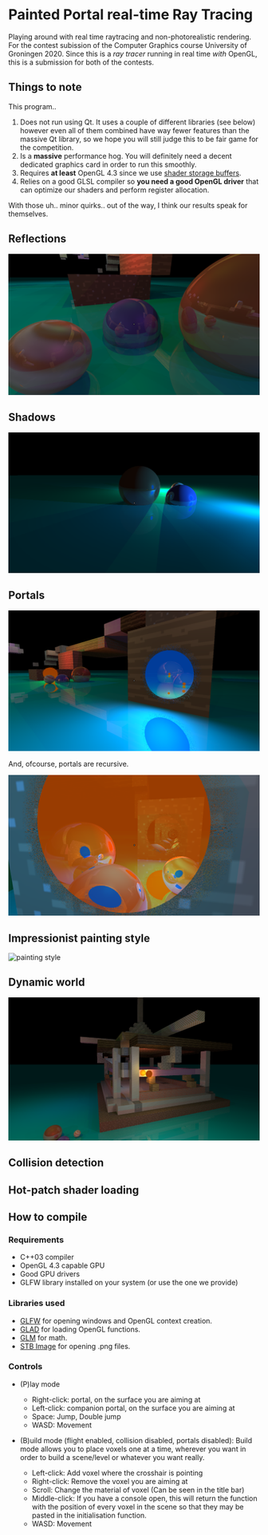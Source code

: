 # Painted Portal real-time Ray Tracing

Playing around with real time raytracing and non-photorealistic rendering. For the contest subission of the Computer Graphics course University of Groningen 2020. Since this is a _ray tracer_ running in real time _with_ OpenGL, this is a submission for both of the contests.

## Things to note

This program..

1. Does not run using Qt. It uses a couple of different libraries (see below) however even all of them combined have way fewer features than the massive Qt library, so we hope you will still judge this to be fair game for the competition.
2. Is a **massive** performance hog. You will definitely need a decent dedicated graphics card in order to run this smoothly.
3. Requires **at least** OpenGL 4.3 since we use [shader storage buffers](https://www.khronos.org/opengl/wiki/Shader_Storage_Buffer_Object).
4. Relies on a good GLSL compiler so **you need a good OpenGL driver** that can optimize our shaders and perform register allocation.

With those uh.. minor quirks.. out of the way, I think our results speak for themselves.

## Reflections

![reflections](/screenshots/reflections.png)

## Shadows

![shadows](/screenshots/shadows.png)

## Portals

![portals](/screenshots/portal.png)

And, ofcourse, portals are recursive.

![portal recursion](/screenshots/recursion.png)

## Impressionist painting style

![painting style](painted-portal.png)

## Dynamic world

![dynamic world](/screenshots/scene3.png)

## Collision detection

## Hot-patch shader loading

## How to compile

### Requirements

- C++03 compiler
- OpenGL 4.3 capable GPU
- Good GPU drivers
- GLFW library installed on your system (or use the one we provide)

### Libraries used
- [GLFW](https://www.glfw.org/) for opening windows and OpenGL context creation.
- [GLAD](https://glad.dav1d.de/) for loading OpenGL functions.
- [GLM](https://glm.g-truc.net/0.9.9/index.html) for math.
- [STB Image](https://github.com/nothings/stb) for opening .png files.

### Controls
- (P)lay mode
    - Right-click: portal, on the surface you are aiming at
    - Left-click: companion portal, on the surface you are aiming at
    - Space: Jump, Double jump
    - WASD: Movement
    
- (B)uild mode (flight enabled, collision disabled, portals disabled):
Build mode allows you to place voxels one at a time, wherever you want in order to build a scene/level or whatever you want really.
    - Left-click: Add voxel where the crosshair is pointing
    - Right-click: Remove the voxel you are aiming at
    - Scroll: Change the material of voxel (Can be seen in the title bar)
    - Middle-click: If you have a console open, this will return the function with the position of every voxel in the scene so that they may be pasted in the initialisation function.
    - WASD: Movement
